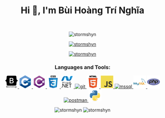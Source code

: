 <h1 align="center">Hi 👋, I'm Bùi Hoàng Trí Nghĩa</h1>

<p align="center"><img src="https://camo.githubusercontent.com/400ac473bf4f9db692e2ac202997337b42debc7dbe41be42ced66a554aa2d0f6/68747470733a2f2f6769746875622d70726f66696c652d73756d6d6172792d63617264732e76657263656c2e6170702f6170692f63617264732f70726f66696c652d64657461696c733f757365726e616d653d73746f726d7368796e267468656d653d6769746875625f6461726b" alt="" data-canonical-src="https://github-profile-summary-cards.vercel.app/api/cards/profile-details?username=stormshyn&amp;theme=github_dark" style="max-width:100%;"></p>

<p align="center"> <img src="https://komarev.com/ghpvc/?username=stormshynn&label=Profile%20views&color=0e75b6&style=flat" alt="stormshyn" /> </p><p align="center"> <a href="https://github.com/ryo-ma/github-profile-trophy"><img src="https://github-profile-trophy.vercel.app/?username=stormshynn&&rank=SSS" alt="stormshyn"/></a> </p><p align="center"> <a href="https://twitter.com/StormShyy" target="blank"><img src="https://img.shields.io/twitter/follow/stormshyn?logo=twitter&style=for-the-badge" alt="stormshyn"/></a></p>

<!-- ### Bài đăng trên

<h3 align="left">Connect with me:</h3> <p align="left">
<a href="https://dev.to/stormshyn" target="blank"><img align="center" src="https://cdn.jsdelivr.net/npm/simple-icons@3.0.1/icons/dev-dot-to.svg" alt="stormshyn" height="30" width="40" /></a>
<a href="https://twitter.com/StormShyy" target="blank"><img align="center" src="https://raw.githubusercontent.com/rahuldkjain/github-profile-readme-generator/master/src/images/icons/Social/twitter.svg" alt="stormshyn" height="30" width="40" /></a>
<a href="https://linkedin.com/in/stormshyn" target="blank"><img align="center" src="https://raw.githubusercontent.com/rahuldkjain/github-profile-readme-generator/master/src/images/icons/Social/linked-in-alt.svg" alt="stormshyn" height="30" width="40" /></a> <a
href="https://fb.com/stormshyn" target="blank"><img align="center" src="https://raw.githubusercontent.com/rahuldkjain/github-profile-readme-generator/master/src/images/icons/Social/facebook.svg" alt="stormshyn" height="30" width="40" /></a>
<a href="https://instagram.com/storm_shyn" target="blank"><img align="center" src="https://raw.githubusercontent.com/rahuldkjain/github-profile-readme-generator/master/src/images/icons/Social/instagram.svg" alt="storm_shyn" height="30" width="40" /><//a>
<a href="https://discord.gg/ミ★ꜱζ❍Rლꜱɦɣղ★彡#7280" target="blank"><img align="center" src="https://raw.githubusercontent.com/rahuldkjain/github-profile-readme-generator/master/src/images/icons/Social/discord.svg" alt="ミ★ꜱζ❍Rლꜱɦɣղ★彡#7280" height="30"
width="40" /></a> <a href="/https://createfeed.fivefilters.org/urls.php?url%5b0%5d=http%3a%2f%2fstormshyn.github.io&title=b%c3%b9i+ho%c3%a0ng+tr%c3%ad+ngh%c4%a9a" target="blank"><img align="center" src="https://raw.githubusercontent.com/rahuldkjain/github-profile-readme-generator/master/src/images/icons/Social/rss.svg" alt="https://createfeed.fivefilters.org/urls.php?url%5b0%5d=http%3a%2f%2fstormshyn.github.io&title=b%c3%b9i+ho%c3%a0ng+tr%c3%ad+ngh%c4%a9a" height="30" width="40" /></a> -->

</p><h3 align="center">Languages and Tools:</h3>
<p align="center"> <a href="https://getbootstrap.com" target="_blank"> <img src="https://raw.githubusercontent.com/devicons/devicon/master/icons/bootstrap/bootstrap-plain-wordmark.svg" alt="bootstrap" width="40" chiều cao="40"/> </a><a href="https://www.w3schools.com/cpp/" target="_blank"> <img src="https://raw.githubusercontent.com/devicons/devicon/master/icons/cplusplus/cplusplus-original.svg" alt="cplusplus" width="40" height="40"/> </a><a href="https://www.w3schools.com/cs/" target="_blank"> <img src="https://raw.githubusercontent.com/devicons/devicon/master/icons/csharp/csharp-original.svg" alt="csharp" width="40" height="40"/><a href="https://www.w3schools.com/css/" target="_blank"> <img src="https://raw.githubusercontent.com/devicons/devicon/master/icons/css3/css3-original-wordmark.svg" alt="css3" width="40" height="40"/> </a><a href="https://dotnet.microsoft.com/" target="_blank"> <img src="https://raw.githubusercontent.com/devicons/devicon/master/icons/dot-net/dot-net-original-wordmark.svg" alt="dotnet" width="40" height="40"/> </a> <a href="https://git-scm.com/" target="_blank"> <img src="https://www.vectorlogo.zone/logos/git-scm/git-scm-icon.svg" alt="git" width="40" height="40"/> </a> <a href="https://www.w3.org/html/" target="_blank"> <img src="https://raw.githubusercontent.com/devicons/devicon/master/icons/html5/html5-original-wordmark.svg" alt="html5" width="40" height="40"/> </a> <a href="https://developer.mozilla.org/en-US/docs/Web/JavaScript" target="_blank"> <img src="https://raw.githubusercontent.com/devicons/devicon/master/icons/javascript/javascript-original.svg" alt="javascript" width="40" height="40"/> </a> <a href="https://www.microsoft.com/en-us/sql-server" target="_blank"> <img src="https://www.svgrepo.com/show/303229/microsoft-sql-server-logo.svg" alt="mssql" width="40" height="40"/> </a> <a href="https://www.mysql.com/" target="_blank"> <img src="https://raw.githubusercontent.com/devicons/devicon/master/icons/mysql/mysql-original-wordmark.svg" alt="mysql" width="40" height="40"/> </a> <a href="https://www.php.net" target="_blank"> <img src="https://raw.githubusercontent.com/devicons/devicon/master/icons/php/php-original.svg" alt="php" width="40" height="40"/> </a> <a href="https://postman.com" target="_blank"> <img src="https://www.vectorlogo.zone/logos/getpostman/getpostman-icon.svg" alt="postman" width="40" height="40"/> </a> <a href="https://www.python.org" target="_blank"> <img src="https://raw.githubusercontent.com/devicons/devicon/master/icons/python/python-original.svg" alt="python" width="40" height="40"/> </a> </p>

<p align="center"><img src="https://github-readme-stats.vercel.app/api?username=stormshynn&show_icons=true&locale=en" alt="stormshyn" />&#160<img src="https://github-readme-stats.vercel.app/api/top-langs?username=stormshynn&show_icons=true&locale=en&layout=compact" alt="stormshyn" /></p>
  
<!--   &#160&#160<img src="https://github-readme-streak-stats.herokuapp.com/?user=stormshyn&" alt="stormshyn" /><br> -->
